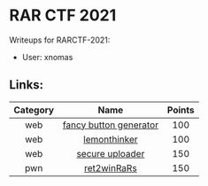 # RAR CTF 2021

Writeups for RARCTF-2021:

- User: xnomas

## Links:

| Category |                             Name                             | Points |
| :------: | :----------------------------------------------------------: | :----: |
|   web    | [fancy button generator](https://github.com/xnomas/RARCTF-2021/tree/main/web/fancy_button_generator) |  100   |
|   web    | [lemonthinker](https://github.com/xnomas/RARCTF-2021/tree/main/web/lemonthinker) |  100   |
|   web    | [secure uploader](https://github.com/xnomas/RARCTF-2021/tree/main/web/secure_uploader) |  150   |
|   pwn    | [ret2winRaRs](https://github.com/xnomas/RARCTF-2021/tree/main/pwn/ret2winRaRs) |  150   |



